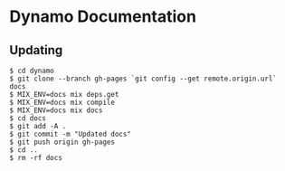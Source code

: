 # Dynamo Documentation

## Updating

```sh-session
$ cd dynamo
$ git clone --branch gh-pages `git config --get remote.origin.url` docs
$ MIX_ENV=docs mix deps.get
$ MIX_ENV=docs mix compile
$ MIX_ENV=docs mix docs
$ cd docs
$ git add -A .
$ git commit -m "Updated docs"
$ git push origin gh-pages
$ cd ..
$ rm -rf docs
```
